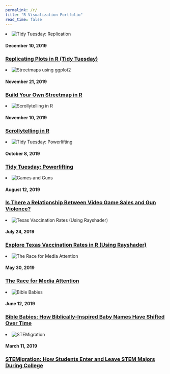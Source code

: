 ```yaml
---
permalink: /r/
title: "R Visualization Portfolio"
read_time: false
---
```

         

<li class="project-list-item"> 
    <img 
    src="https://raw.githubusercontent.com/connorrothschild/connorrothschild.github.io/master/_assets/images/replication.jpg" 
    alt="Tidy Tuesday: Replication" 
    class="project-list-item-thumbnail"> 
    <div class="project-list-item-text-wrap"> 
        <h4 class="project-list-item-date">December 10, 2019</h4> 
        <a href="https://connorrothschild.github.io/r/tt-replication/" class="project-list-item-link" target="_blank"> 
        <h3 class="project-list-item-title">Replicating Plots in R (Tidy Tuesday)</h3>
        </a> 
    </div> 
</li>

<li class="project-list-item"> 
    <img 
    src="https://raw.githubusercontent.com/connorrothschild/connorrothschild.github.io/master/_assets/images/streetmap.jpg" 
    alt="Streetmaps using ggplot2" 
    class="project-list-item-thumbnail"> 
    <div class="project-list-item-text-wrap"> 
        <h4 class="project-list-item-date">November 21, 2019</h4> 
        <a href="https://connorrothschild.github.io/r/map-springfield" class="project-list-item-link" target="_blank"> 
        <h3 class="project-list-item-title">Build Your Own Streetmap in R</h3>
        </a> 
    </div> 
</li>

<li class="project-list-item"> 
    <img 
    src="https://raw.githubusercontent.com/connorrothschild/connorrothschild.github.io/master/_assets/images/scrollytelling.gif" 
    alt="Scrollytelling in R" 
    class="project-list-item-thumbnail"> 
    <div class="project-list-item-text-wrap"> 
        <h4 class="project-list-item-date">November 10, 2019</h4> 
        <a href="https://connorrothschild.shinyapps.io/automation" class="project-list-item-link" target="_blank"> 
        <h3 class="project-list-item-title">Scrollytelling in R</h3>
        </a> 
    </div> 
</li>

<li class="project-list-item"> 
    <img 
    src="https://raw.githubusercontent.com/connorrothschild/connorrothschild.github.io/master/_assets/images/powerlifting.jpg" 
    alt="Tidy Tuesday: Powerlifting" 
    class="project-list-item-thumbnail"> 
    <div class="project-list-item-text-wrap"> 
        <h4 class="project-list-item-date">October 8, 2019</h4> 
        <a href="https://connorrothschild.github.io/r/tt-powerlifting" class="project-list-item-link" target="_blank"> 
        <h3 class="project-list-item-title">Tidy Tuesday: Powerlifting</h3>
        </a> 
    </div> 
</li>

<li class="project-list-item"> 
    <img 
    src="https://raw.githubusercontent.com/connorrothschild/connorrothschild.github.io/master/_assets/images/gamesandguns.jpg" 
    alt="Games and Guns" 
    class="project-list-item-thumbnail"> 
    <div class="project-list-item-text-wrap"> 
        <h4 class="project-list-item-date">August 12, 2019</h4> 
        <a href="https://connorrothschild.github.io/r/games-and-guns/" class="project-list-item-link" target="_blank"> 
        <h3 class="project-list-item-title">Is There a Relationship Between Video Game Sales and Gun Violence?</h3>
        </a> 
    </div> 
</li>

<li class="project-list-item"> 
    <img 
    src="https://raw.githubusercontent.com/connorrothschild/connorrothschild.github.io/master/_assets/images/rayshader.gif" 
    alt="Texas Vaccination Rates (Using Rayshader)" 
    class="project-list-item-thumbnail"> 
    <div class="project-list-item-text-wrap"> 
        <h4 class="project-list-item-date">July 24, 2019</h4> 
        <a href="https://connorrothschild.github.io/r/tx-vaccination-rates" class="project-list-item-link" target="_blank"> 
        <h3 class="project-list-item-title">Explore Texas Vaccination Rates in R (Using Rayshader)</h3>
        </a> 
    </div> 
</li>

<li class="project-list-item"> 
    <img 
    src="https://raw.githubusercontent.com/connorrothschild/connorrothschild.github.io/master/_assets/images/mediamentions.jpg" 
    alt="The Race for Media Attention"
    class="project-list-item-thumbnail"> 
    <div class="project-list-item-text-wrap"> 
        <h4 class="project-list-item-date">May 30, 2019</h4> 
        <a href="https://connorrothschild.github.io/r/media-mentions" class="project-list-item-link" target="_blank"> 
        <h3 class="project-list-item-title">The Race for Media Attention</h3>
        </a> 
    </div> 
</li>

<li class="project-list-item"> 
    <img 
    src="https://raw.githubusercontent.com/connorrothschild/connorrothschild.github.io/master/_assets/images/biblebabies.gif" 
    alt="Bible Babies"
    class="project-list-item-thumbnail"> 
    <div class="project-list-item-text-wrap"> 
        <h4 class="project-list-item-date">June 12, 2019</h4> 
        <a href="https://connorrothschild.github.io/r/bible-babies" class="project-list-item-link" target="_blank"> 
        <h3 class="project-list-item-title">Bible Babies: How Biblically-Inspired Baby Names Have Shifted Over Time</h3>
        </a> 
    </div> 
</li>

<li class="project-list-item"> 
    <img 
    src="https://raw.githubusercontent.com/connorrothschild/connorrothschild.github.io/master/_assets/images/stemigration.jpg" 
    alt="STEMigration"
    class="project-list-item-thumbnail"> 
    <div class="project-list-item-text-wrap"> 
        <h4 class="project-list-item-date">March 11, 2019</h4> 
        <a href="https://connorrothschild.github.io/r/stem-migration" class="project-list-item-link" target="_blank"> 
        <h3 class="project-list-item-title">STEMigration: How Students Enter and Leave STEM Majors During College</h3>
        </a> 
    </div> 
</li>
